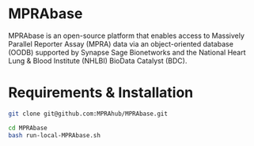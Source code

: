 # MPRAbase

MPRAbase is an open-source platform that enables access to Massively Parallel Reporter Assay (MPRA) data via an object-oriented database (OODB) supported by Synapse Sage Bionetworks and the National Heart Lung & Blood Institute (NHLBI) BioData Catalyst (BDC).

# Requirements & Installation

```bash
git clone git@github.com:MPRAhub/MPRAbase.git
```

```bash
cd MPRAbase
bash run-local-MPRAbase.sh
```